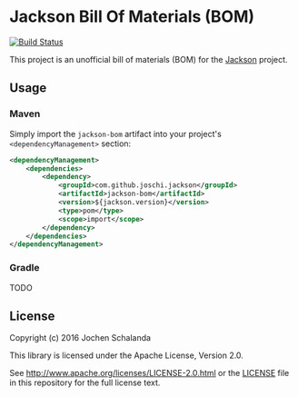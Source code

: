 # Jackson Bill Of Materials (BOM)

[![Build Status](https://travis-ci.org/joschi/jackson-bom.svg?branch=master)](https://travis-ci.org/joschi/jackson-bom)

This project is an unofficial bill of materials (BOM) for the [Jackson](http://wiki.fasterxml.com/JacksonHome) project.


## Usage

### Maven

Simply import the `jackson-bom` artifact into your project's `<dependencyManagement>` section:

```xml
<dependencyManagement>
    <dependencies>
        <dependency>
            <groupId>com.github.joschi.jackson</groupId>
            <artifactId>jackson-bom</artifactId>
            <version>${jackson.version}</version>
            <type>pom</type>
            <scope>import</scope>
        </dependency>
    </dependencies>
</dependencyManagement>
```

### Gradle

TODO


## License

Copyright (c) 2016 Jochen Schalanda

This library is licensed under the Apache License, Version 2.0.

See http://www.apache.org/licenses/LICENSE-2.0.html or the [LICENSE](LICENSE) file in this repository for the full license text.
